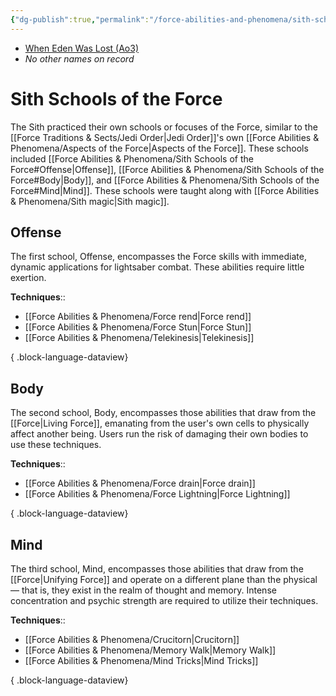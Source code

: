 ```yaml
---
{"dg-publish":true,"permalink":"/force-abilities-and-phenomena/sith-schools-of-the-force/","pinned":true,"tags":["forceteachings"],"noteIcon":"saber1"}
---
```


- [When Eden Was Lost (Ao3)](https://archiveofourown.org/works/19334440)
- *No other names on record*
# Sith Schools of the Force
The Sith practiced their own schools or focuses of the Force, similar to the [[Force Traditions & Sects/Jedi Order\|Jedi Order]]'s own [[Force Abilities & Phenomena/Aspects of the Force\|Aspects of the Force]]. These schools included [[Force Abilities & Phenomena/Sith Schools of the Force#Offense\|Offense]], [[Force Abilities & Phenomena/Sith Schools of the Force#Body\|Body]], and [[Force Abilities & Phenomena/Sith Schools of the Force#Mind\|Mind]]. These schools were taught along with [[Force Abilities & Phenomena/Sith magic\|Sith magic]].
## Offense
The first school, Offense, encompasses the Force skills with immediate, dynamic applications for lightsaber combat. These abilities require little exertion.

**Techniques**::
- [[Force Abilities & Phenomena/Force rend\|Force rend]]
- [[Force Abilities & Phenomena/Force Stun\|Force Stun]]
- [[Force Abilities & Phenomena/Telekinesis\|Telekinesis]]

{ .block-language-dataview}
## Body
The second school, Body, encompasses those abilities that draw from the [[Force\|Living Force]], emanating from the user's own cells to physically affect another being. Users run the risk of damaging their own bodies to use these techniques. 

**Techniques**::
- [[Force Abilities & Phenomena/Force drain\|Force drain]]
- [[Force Abilities & Phenomena/Force Lightning\|Force Lightning]]

{ .block-language-dataview}
## Mind
The third school, Mind, encompasses those abilities that draw from the [[Force\|Unifying Force]] and operate on a different plane than the physical — that is, they exist in the realm of thought and memory. Intense concentration and psychic strength are required to utilize their techniques.

**Techniques**::
- [[Force Abilities & Phenomena/Crucitorn\|Crucitorn]]
- [[Force Abilities & Phenomena/Memory Walk\|Memory Walk]]
- [[Force Abilities & Phenomena/Mind Tricks\|Mind Tricks]]

{ .block-language-dataview}
